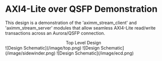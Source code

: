 # AXI4-Lite over QSFP Demonstration

This design is a demonstration of the 'aximm_stream_client' and 'aximm_stream_server' modules that allow seamless AXI4-Lite read/write transactions across an Aurora/QSFP connection.

<center>Top Level Design</center>
![Design Schematic](/image/top.png)
![Design Schematic](/image/sidewinder.png)
![Design Schematic](/image/ecd.png)
